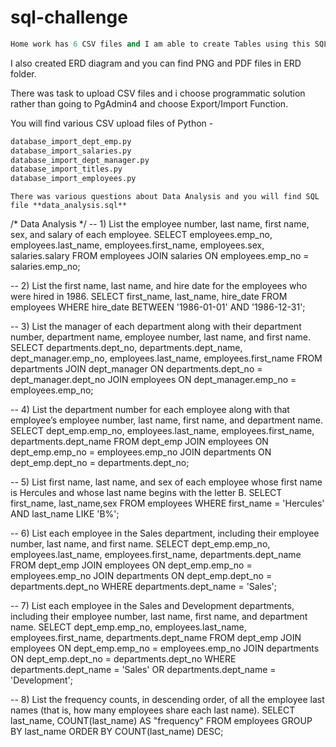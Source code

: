 # sql-challenge

```python
Home work has 6 CSV files and I am able to create Tables using this SQL file - **create_table.sql**
```

I also created ERD diagram and you can find PNG and PDF files in ERD folder.

There was task to upload CSV files and i choose programmatic solution rather than going to PgAdmin4 and choose Export/Import Function.

You will find various CSV upload files of Python -

````python
database_import_dept_emp.py	
database_import_salaries.py
database_import_dept_manager.py	
database_import_titles.py
database_import_employees.py
````

`There was various questions about Data Analysis and you will find SQL file **data_analysis.sql**`

/* 
   Data Analysis
*/
-- 1) List the employee number, last name, first name, sex, and salary of each employee.
SELECT employees.emp_no, employees.last_name, employees.first_name, employees.sex, salaries.salary
FROM employees
JOIN salaries
ON employees.emp_no = salaries.emp_no;

-- 2) List the first name, last name, and hire date for the employees who were hired in 1986.
SELECT first_name, last_name, hire_date 
FROM employees
WHERE hire_date BETWEEN '1986-01-01' AND '1986-12-31';

-- 3) List the manager of each department along with their department number, department name, employee number, last name, and first name.
SELECT departments.dept_no, departments.dept_name, dept_manager.emp_no, employees.last_name, employees.first_name
FROM departments
JOIN dept_manager
ON departments.dept_no = dept_manager.dept_no
JOIN employees
ON dept_manager.emp_no = employees.emp_no;

-- 4) List the department number for each employee along with that employee’s employee number, last name, first name, and department name.
SELECT dept_emp.emp_no, employees.last_name, employees.first_name, departments.dept_name
FROM dept_emp
JOIN employees
ON dept_emp.emp_no = employees.emp_no
JOIN departments
ON dept_emp.dept_no = departments.dept_no;

-- 5) List first name, last name, and sex of each employee whose first name is Hercules and whose last name begins with the letter B.
SELECT first_name, last_name,sex
FROM employees
WHERE first_name = 'Hercules'
AND last_name LIKE 'B%';

-- 6) List each employee in the Sales department, including their employee number, last name, and first name.
SELECT dept_emp.emp_no, employees.last_name, employees.first_name, departments.dept_name
FROM dept_emp
JOIN employees
ON dept_emp.emp_no = employees.emp_no
JOIN departments
ON dept_emp.dept_no = departments.dept_no
WHERE departments.dept_name = 'Sales';


-- 7) List each employee in the Sales and Development departments, including their employee number, last name, first name, and department name.
SELECT dept_emp.emp_no, employees.last_name, employees.first_name, departments.dept_name
FROM dept_emp
JOIN employees
ON dept_emp.emp_no = employees.emp_no
JOIN departments
ON dept_emp.dept_no = departments.dept_no
WHERE departments.dept_name = 'Sales' 
OR departments.dept_name = 'Development';

-- 8) List the frequency counts, in descending order, of all the employee last names (that is, how many employees share each last name).
SELECT last_name,
COUNT(last_name) AS "frequency"
FROM employees
GROUP BY last_name
ORDER BY
COUNT(last_name) DESC;


